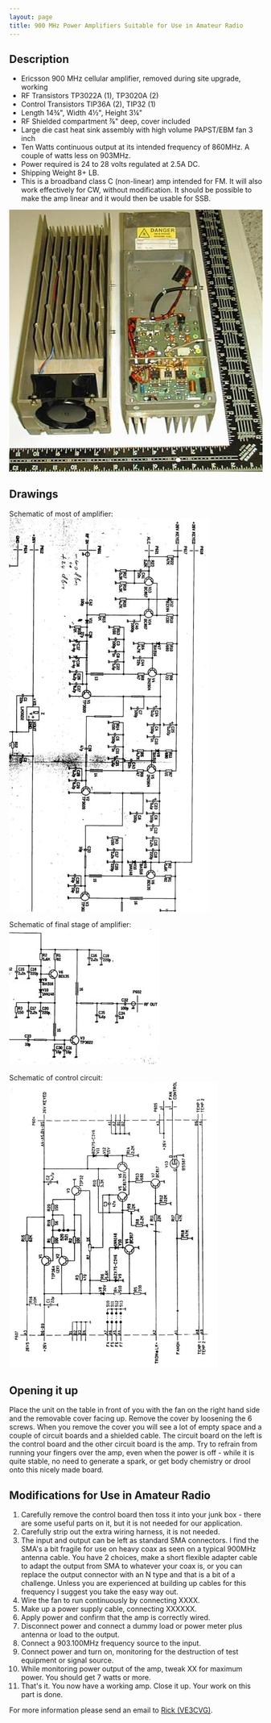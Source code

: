 ```yaml
---
layout: page
title: 900 MHz Power Amplifiers Suitable for Use in Amateur Radio
---
```


## Description
* Ericsson 900 MHz cellular amplifier, removed during site upgrade, working
* RF Transistors TP3022A (1), TP3020A (2)
* Control Transistors TIP36A (2), TIP32 (1)
* Length 14¾", Width 4½", Height 3¼"
* RF Shielded compartment ⅞" deep, cover included
* Large die cast heat sink assembly with high volume PAPST/EBM fan 3 inch
* Ten Watts continuous output at its intended frequency of 860MHz. A couple of watts less on 903MHz.
* Power required is 24 to 28 volts regulated at 2.5A DC.
* Shipping Weight 8+ LB.
* This is a broadband class C (non-linear) amp intended for FM. It will also work effectively for CW, without modification. It should be possible to make the amp linear and it would then be usable for SSB.

![900 MHz amplifier](900mhzamp.jpg)

## Drawings

Schematic of most of amplifier:  
![Schematic of most of amplifier](part1.jpg)

Schematic of final stage of amplifier:  
![Schematic of final stage of amplifier](pa2.jpg)

Schematic of control circuit:  
![Schematic of control circuit](controlcircuite.jpg)

## Opening it up

Place the unit on the table in front of you with the fan on the right hand side and the removable cover facing up. Remove the cover by loosening the 6 screws. When you remove the cover you will see a lot of empty space and a couple of circuit boards and a shielded cable. The circuit board on the left is the control board and the other circuit board is the amp. Try to refrain from running your fingers over the amp, even when the power is off - while it is quite stable, no need to generate a spark, or get body chemistry or drool onto this nicely made board.

## Modifications for Use in Amateur Radio

1. Carefully remove the control board then toss it into your junk box - there are some useful parts on it, but it is not needed for our application.
2. Carefully strip out the extra wiring harness, it is not needed.
3. The input and output can be left as standard SMA connectors. I find the SMA's a bit fragile for use on heavy coax as seen on a typical 900MHz antenna cable. You have 2 choices, make a short flexible adapter cable to adapt the output from SMA to whatever your coax is, or you can replace the output connector with an N type and that is a bit of a challenge. Unless you are experienced at building up cables for this frequency I suggest you take the easy way out.
4. Wire the fan to run continuously by connecting XXXX.
5. Make up a power supply cable, connecting XXXXXX.
6. Apply power and confirm that the amp is correctly wired.
7. Disconnect power and connect a dummy load or power meter plus antenna or load to the output.
8. Connect a 903.100MHz frequency source to the input.
9. Connect power and turn on, monitoring for the destruction of test equipment or signal source.
10. While monitoring power output of the amp, tweak XX for maximum power. You should get 7 watts or more.
11. That's it. You now have a working amp. Close it up. Your work on this part is done.

For more information please send an email to [Rick (VE3CVG)](mailto:ve3cvg@rac.ca).
